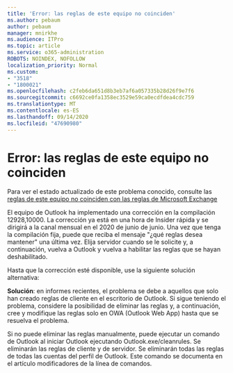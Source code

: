 ```yaml
---
title: 'Error: las reglas de este equipo no coinciden'
ms.author: pebaum
author: pebaum
manager: mnirkhe
ms.audience: ITPro
ms.topic: article
ms.service: o365-administration
ROBOTS: NOINDEX, NOFOLLOW
localization_priority: Normal
ms.custom:
- "3518"
- "1800021"
ms.openlocfilehash: c2feb6da651d8b3eb7af6a057335b28d26f9e7f6
ms.sourcegitcommit: c6692ce0fa1358ec3529e59ca0ecdfdea4cdc759
ms.translationtype: MT
ms.contentlocale: es-ES
ms.lasthandoff: 09/14/2020
ms.locfileid: "47690980"
---
```

# <a name="error-the-rules-on-this-computer-do-not-match"></a>Error: las reglas de este equipo no coinciden

Para ver el estado actualizado de este problema conocido, consulte las [reglas de este equipo no coinciden con las reglas de Microsoft Exchange](https://support.office.com/article/d032e037-b224-429e-b325-633afde9b5f0)

El equipo de Outlook ha implementado una corrección en la compilación 12928,10000. La corrección ya está en una hora de Insider rápida y se dirigirá a la canal mensual en el 2020 de junio de junio. Una vez que tenga la compilación fija, puede que reciba el mensaje "¿qué reglas desea mantener" una última vez. Elija servidor cuando se le solicite y, a continuación, vuelva a Outlook y vuelva a habilitar las reglas que se hayan deshabilitado.

Hasta que la corrección esté disponible, use la siguiente solución alternativa:

**Solución**: en informes recientes, el problema se debe a aquellos que solo han creado reglas de cliente en el escritorio de Outlook. Si sigue teniendo el problema, considere la posibilidad de eliminar las reglas y, a continuación, cree y modifique las reglas solo en OWA (Outlook Web App) hasta que se resuelva el problema.

Si no puede eliminar las reglas manualmente, puede ejecutar un comando de Outlook al iniciar Outlook ejecutando Outlook.exe/cleanrules. Se eliminarán las reglas de cliente y de servidor. Se eliminarán todas las reglas de todas las cuentas del perfil de Outlook. Este comando se documenta en el artículo modificadores de la línea de comandos.

